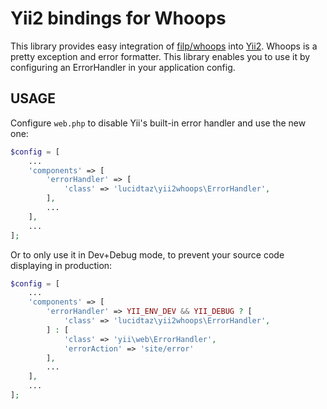 Yii2 bindings for Whoops
==========================

This library provides easy integration of
[filp/whoops](https://github.com/filp/whoops) into
[Yii2](https://github.com/yiisoft/yii2). Whoops is a pretty exception and error
formatter. This library enables you to use it by configuring an ErrorHandler in
your application config.

USAGE
-----

Configure `web.php` to disable Yii's built-in error handler and use the new one:

```php
$config = [
    ...
    'components' => [
        'errorHandler' => [
            'class' => 'lucidtaz\yii2whoops\ErrorHandler',
        ],
        ...
    ],
    ...
];
```

Or to only use it in Dev+Debug mode, to prevent your source code displaying in
production:

```php
$config = [
    ...
    'components' => [
        'errorHandler' => YII_ENV_DEV && YII_DEBUG ? [
            'class' => 'lucidtaz\yii2whoops\ErrorHandler',
        ] : [
            'class' => 'yii\web\ErrorHandler',
            'errorAction' => 'site/error'
        ],
        ...
    ],
    ...
];
```
